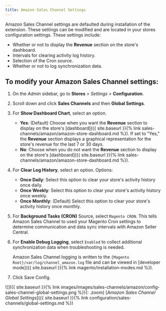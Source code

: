 ```yaml
---
title: Amazon Sales Channel Settings
---
```



Amazon Sales Channel settings are defaulted during installation of the extension. These settings can be modified and are located in your stores configuration settings. These settings include:

- Whether or not to display the **Revenue** section on the store's dashboard.
- Intervals for clearing activity log history.
- Selection of the Cron source.
- Whether or not to log synchronization data.

## To modify your Amazon Sales Channel settings:

1. On the _Admin_ sidebar, go to **Stores** > _Settings_ > **Configuration**.

1. Scroll down and click **Sales Channels** and then **Global Settings**. 

1. For **Show Dashboard Chart**, select an option.

    - **Yes**: (Default) Choose when you want the **Revenue** section to display on the store's [dashboard]({{ site.baseurl }}{% link sales-channels/amazon/amazon-store-dashboard.md %}). If set to "Yes," the **Revenue** section displays a graphical representation for the store's revenue for the last 7 or 30 days.
    - **No**: Choose when you do not want the **Revenue** section to display on the store's [dashboard]({{ site.baseurl }}{% link sales-channels/amazon/amazon-store-dashboard.md %}).

1. For **Clear Log History**, select an option. Options:

    - **Once Daily**: Select this option to clear your store's activity history once daily.
    - **Once Weekly**: Select this option to clear your store's activity history once weekly.
    - **Once Monthly**: (Default) Select this option to clear your store's activity history once monthly.

1. For **Background Tasks (CRON)** Source, select `Magento CRON`. This tells Amazon Sales Channel to used your Magento Cron settings to determine communication and data sync intervals with Amazon Seller Central.

1. For **Enable Debug Logging**, select `Enabled` to collect additional synchronization data when troubleshooting is needed.

   Amazon Sales Channel logging is written to the `{Magento Root}/var/log/channel_amazon.log` file and can be viewed in [developer mode]({{ site.baseurl }}{% link magento/installation-modes.md %}).

1. Click <span class="btn">Save Config</span>.

![]({{ site.baseurl }}{% link images/images/sales-channels/amazon/config-sales-channel-global-settings.png %}){: .zoom}
[_Amazon Sales Channel Global Settings_]({{ site.baseurl }}{% link configuration/sales-channels/global-settings.md %})
